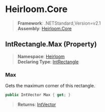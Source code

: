 # Heirloom.Core

> **Framework**: .NETStandard,Version=v2.1  
> **Assembly**: [Heirloom.Core][0]

## IntRectangle.Max (Property)

> **Namespace**: [Heirloom][0]  
> **Declaring Type**: [IntRectangle][1]

### Max

Gets the maximum corner of this rectangle.

```cs
public IntVector Max { get; }
```

> **Returns**: [IntVector][2]

[0]: ../../../Heirloom.Core.md
[1]: ../IntRectangle.md
[2]: ../IntVector.md

